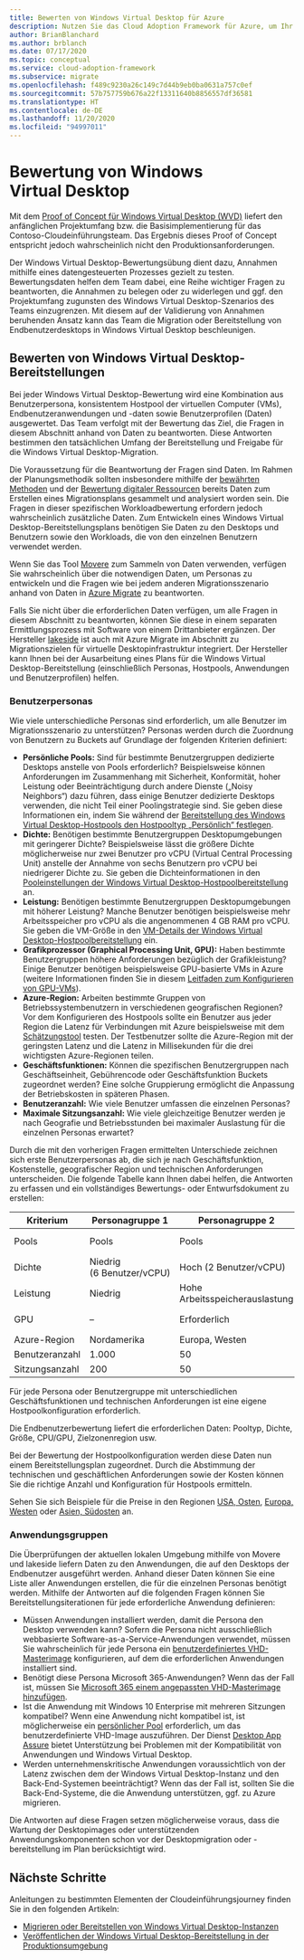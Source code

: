 ```yaml
---
title: Bewerten von Windows Virtual Desktop für Azure
description: Nutzen Sie das Cloud Adoption Framework für Azure, um Ihr Windows Virtual Desktop-Migrationsszenario anhand bewährter Methoden zu bewerten, die die Migration oder den Bereitstellungsprozess beschleunigen.
author: BrianBlanchard
ms.author: brblanch
ms.date: 07/17/2020
ms.topic: conceptual
ms.service: cloud-adoption-framework
ms.subservice: migrate
ms.openlocfilehash: f489c9230a26c149c7d44b9eb0ba0631a757c0ef
ms.sourcegitcommit: 57b757759b676a22f13311640b8856557df36581
ms.translationtype: HT
ms.contentlocale: de-DE
ms.lasthandoff: 11/20/2020
ms.locfileid: "94997011"
---
```

# <a name="windows-virtual-desktop-assessment"></a>Bewertung von Windows Virtual Desktop

Mit dem [Proof of Concept für Windows Virtual Desktop (WVD)](./proof-of-concept.md) liefert den anfänglichen Projektumfang bzw. die Basisimplementierung für das Contoso-Cloudeinführungsteam. Das Ergebnis dieses Proof of Concept entspricht jedoch wahrscheinlich nicht den Produktionsanforderungen.

Der Windows Virtual Desktop-Bewertungsübung dient dazu, Annahmen mithilfe eines datengesteuerten Prozesses gezielt zu testen. Bewertungsdaten helfen dem Team dabei, eine Reihe wichtiger Fragen zu beantworten, die Annahmen zu belegen oder zu widerlegen und ggf. den Projektumfang zugunsten des Windows Virtual Desktop-Szenarios des Teams einzugrenzen. Mit diesem auf der Validierung von Annahmen beruhenden Ansatz kann das Team die Migration oder Bereitstellung von Endbenutzerdesktops in Windows Virtual Desktop beschleunigen.

## <a name="assess-windows-virtual-desktop-deployments"></a>Bewerten von Windows Virtual Desktop-Bereitstellungen

Bei jeder Windows Virtual Desktop-Bewertung wird eine Kombination aus Benutzerpersona, konsistentem Hostpool der virtuellen Computer (VMs), Endbenutzeranwendungen und -daten sowie Benutzerprofilen (Daten) ausgewertet. Das Team verfolgt mit der Bewertung das Ziel, die Fragen in diesem Abschnitt anhand von Daten zu beantworten. Diese Antworten bestimmen den tatsächlichen Umfang der Bereitstellung und Freigabe für die Windows Virtual Desktop-Migration.

Die Voraussetzung für die Beantwortung der Fragen sind Daten. Im Rahmen der Planungsmethodik sollten insbesondere mithilfe der [bewährten Methoden](../../plan/index.md) und der [Bewertung digitaler Ressourcen](../../digital-estate/index.md) bereits Daten zum Erstellen eines Migrationsplans gesammelt und analysiert worden sein. Die Fragen in dieser spezifischen Workloadbewertung erfordern jedoch wahrscheinlich zusätzliche Daten. Zum Entwickeln eines Windows Virtual Desktop-Bereitstellungsplans benötigen Sie Daten zu den Desktops und Benutzern sowie den Workloads, die von den einzelnen Benutzern verwendet werden.

Wenn Sie das Tool [Movere](/azure/migrate/migrate-services-overview#movere) zum Sammeln von Daten verwenden, verfügen Sie wahrscheinlich über die notwendigen Daten, um Personas zu entwickeln und die Fragen wie bei jedem anderen Migrationsszenario anhand von Daten in [Azure Migrate](/azure/migrate) zu beantworten.

Falls Sie nicht über die erforderlichen Daten verfügen, um alle Fragen in diesem Abschnitt zu beantworten, können Sie diese in einem separaten Ermittlungsprozess mit Software von einem Drittanbieter ergänzen. Der Hersteller [lakeside](/azure/migrate/migrate-services-overview#isv-integration) ist auch mit Azure Migrate im Abschnitt zu Migrationszielen für virtuelle Desktopinfrastruktur integriert. Der Hersteller kann Ihnen bei der Ausarbeitung eines Plans für die Windows Virtual Desktop-Bereitstellung (einschließlich Personas, Hostpools, Anwendungen und Benutzerprofilen) helfen.

### <a name="user-personas"></a>Benutzerpersonas

Wie viele unterschiedliche Personas sind erforderlich, um alle Benutzer im Migrationsszenario zu unterstützen? Personas werden durch die Zuordnung von Benutzern zu Buckets auf Grundlage der folgenden Kriterien definiert:

- **Persönliche Pools:** Sind für bestimmte Benutzergruppen dedizierte Desktops anstelle von Pools erforderlich? Beispielsweise können Anforderungen im Zusammenhang mit Sicherheit, Konformität, hoher Leistung oder Beeinträchtigung durch andere Dienste („Noisy Neighbors“) dazu führen, dass einige Benutzer dedizierte Desktops verwenden, die nicht Teil einer Poolingstrategie sind. Sie geben diese Informationen ein, indem Sie während der [Bereitstellung des Windows Virtual Desktop-Hostpools den Hostpooltyp „Persönlich“ festlegen](/azure/virtual-desktop/create-host-pools-azure-marketplace#begin-the-host-pool-setup-process).
- **Dichte:** Benötigen bestimmte Benutzergruppen Desktopumgebungen mit geringerer Dichte? Beispielsweise lässt die größere Dichte möglicherweise nur zwei Benutzer pro vCPU (Virtual Central Processing Unit) anstelle der Annahme von sechs Benutzern pro vCPU bei niedrigerer Dichte zu. Sie geben die Dichteinformationen in den [Pooleinstellungen der Windows Virtual Desktop-Hostpoolbereitstellung](/azure/virtual-desktop/create-host-pools-azure-marketplace#begin-the-host-pool-setup-process) an.
- **Leistung:** Benötigen bestimmte Benutzergruppen Desktopumgebungen mit höherer Leistung? Manche Benutzer benötigen beispielsweise mehr Arbeitsspeicher pro vCPU als die angenommenen 4&nbsp;GB RAM pro vCPU. Sie geben die VM-Größe in den [VM-Details der Windows Virtual Desktop-Hostpoolbereitstellung](/azure/virtual-desktop/create-host-pools-azure-marketplace#virtual-machine-details) ein.
- **Grafikprozessor (Graphical Processing Unit, GPU):** Haben bestimmte Benutzergruppen höhere Anforderungen bezüglich der Grafikleistung? Einige Benutzer benötigen beispielsweise GPU-basierte VMs in Azure (weitere Informationen finden Sie in diesem [Leitfaden zum Konfigurieren von GPU-VMs](/azure/virtual-desktop/configure-vm-gpu)).
- **Azure-Region:** Arbeiten bestimmte Gruppen von Betriebssystembenutzern in verschiedenen geografischen Regionen? Vor dem Konfigurieren des Hostpools sollte ein Benutzer aus jeder Region die Latenz für Verbindungen mit Azure beispielsweise mit dem [Schätzungstool](https://azure.microsoft.com/services/virtual-desktop/assessment/#estimation-tool) testen. Der Testbenutzer sollte die Azure-Region mit der geringsten Latenz und die Latenz in Millisekunden für die drei wichtigsten Azure-Regionen teilen.
- **Geschäftsfunktionen:** Können die spezifischen Benutzergruppen nach Geschäftseinheit, Gebührencode oder Geschäftsfunktion Buckets zugeordnet werden? Eine solche Gruppierung ermöglicht die Anpassung der Betriebskosten in späteren Phasen.
- **Benutzeranzahl:** Wie viele Benutzer umfassen die einzelnen Personas?
- **Maximale Sitzungsanzahl:** Wie viele gleichzeitige Benutzer werden je nach Geografie und Betriebsstunden bei maximaler Auslastung für die einzelnen Personas erwartet?

Durch die mit den vorherigen Fragen ermittelten Unterschiede zeichnen sich erste Benutzerpersonas ab, die sich je nach Geschäftsfunktion, Kostenstelle, geografischer Region und technischen Anforderungen unterscheiden. Die folgende Tabelle kann Ihnen dabei helfen, die Antworten zu erfassen und ein vollständiges Bewertungs- oder Entwurfsdokument zu erstellen:

| Kriterium  | Personagruppe&nbsp;1  | Personagruppe&nbsp;2  | Personagruppe&nbsp;3  |
|---------|---------|---------|---------|
| Pools  | Pools | Pools | Dediziert (Sicherheitsaspekte) |
| Dichte | Niedrig (6&nbsp;Benutzer/vCPU) | Hoch (2&nbsp;Benutzer/vCPU) | Dediziert (1&nbsp;Benutzer/vCPU) |
| Leistung | Niedrig | Hohe Arbeitsspeicherauslastung | Niedrig |
| GPU | – | Erforderlich | NICHT ZUTREFFEND |
| Azure-Region | Nordamerika | Europa, Westen | Nordamerika |
| Benutzeranzahl | 1\.000 | 50 | 20 |
| Sitzungsanzahl | 200 | 50 | 10 |

Für jede Persona oder Benutzergruppe mit unterschiedlichen Geschäftsfunktionen und technischen Anforderungen ist eine eigene Hostpoolkonfiguration erforderlich.

Die Endbenutzerbewertung liefert die erforderlichen Daten: Pooltyp, Dichte, Größe, CPU/GPU, Zielzonenregion usw.

Bei der Bewertung der Hostpoolkonfiguration werden diese Daten nun einem Bereitstellungsplan zugeordnet. Durch die Abstimmung der technischen und geschäftlichen Anforderungen sowie der Kosten können Sie die richtige Anzahl und Konfiguration für Hostpools ermitteln.

Sehen Sie sich Beispiele für die Preise in den Regionen [USA, Osten](https://azure.com/e/448606254c9a44f88798892bb8e0ef3c), [Europa, Westen](https://azure.com/e/61a376d5f5a641e8ac31d1884ade9e55) oder [Asien, Südosten](https://azure.com/e/7cf555068922461587d0aa99a476f926) an.

### <a name="application-groups"></a>Anwendungsgruppen

Die Überprüfungen der aktuellen lokalen Umgebung mithilfe von Movere und lakeside liefern Daten zu den Anwendungen, die auf den Desktops der Endbenutzer ausgeführt werden. Anhand dieser Daten können Sie eine Liste aller Anwendungen erstellen, die für die einzelnen Personas benötigt werden. Mithilfe der Antworten auf die folgenden Fragen können Sie Bereitstellungsiterationen für jede erforderliche Anwendung definieren:

- Müssen Anwendungen installiert werden, damit die Persona den Desktop verwenden kann? Sofern die Persona nicht ausschließlich webbasierte Software-as-a-Service-Anwendungen verwendet, müssen Sie wahrscheinlich für jede Persona ein [benutzerdefiniertes VHD-Masterimage](/azure/virtual-desktop/set-up-customize-master-image) konfigurieren, auf dem die erforderlichen Anwendungen installiert sind.
- Benötigt diese Persona Microsoft 365-Anwendungen? Wenn das der Fall ist, müssen Sie [Microsoft 365 einem angepassten VHD-Masterimage hinzufügen](/azure/virtual-desktop/install-office-on-wvd-master-image).
- Ist die Anwendung mit Windows&nbsp;10 Enterprise mit mehreren Sitzungen kompatibel? Wenn eine Anwendung nicht kompatibel ist, ist möglicherweise ein [persönlicher Pool](/azure/virtual-desktop/configure-host-pool-personal-desktop-assignment-type) erforderlich, um das benutzerdefinierte VHD-Image auszuführen. Der Dienst [Desktop App Assure](/fasttrack/win-10-app-assure-assistance-offered) bietet Unterstützung bei Problemen mit der Kompatibilität von Anwendungen und Windows Virtual Desktop.
- Werden unternehmenskritische Anwendungen voraussichtlich von der Latenz zwischen dem der Windows Virtual Desktop-Instanz und den Back-End-Systemen beeinträchtigt? Wenn das der Fall ist, sollten Sie die Back-End-Systeme, die die Anwendung unterstützen, ggf. zu Azure migrieren.

Die Antworten auf diese Fragen setzen möglicherweise voraus, dass die Wartung der Desktopimages oder unterstützenden Anwendungskomponenten schon vor der Desktopmigration oder -bereitstellung im Plan berücksichtigt wird.

## <a name="next-steps"></a>Nächste Schritte

Anleitungen zu bestimmten Elementen der Cloudeinführungsjourney finden Sie in den folgenden Artikeln:

- [Migrieren oder Bereitstellen von Windows Virtual Desktop-Instanzen](./migrate-deploy.md)
- [Veröffentlichen der Windows Virtual Desktop-Bereitstellung in der Produktionsumgebung](./migrate-release.md)
